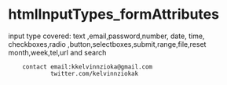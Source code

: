 # htmlInputTypes_formAttributes
input type covered: text ,email,password,number, date, time,
        checkboxes,radio ,button,selectboxes,submit,range,file,reset
        month,week,tel,url and search
        
        contact email:kkelvinnzioka@gmail.com
                twitter.com/kelvinnziokak
